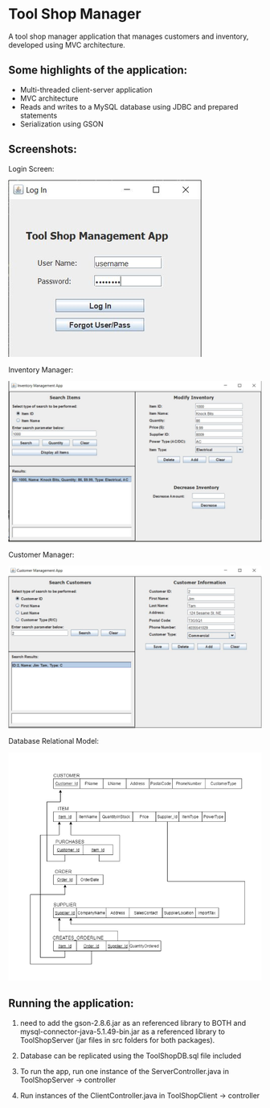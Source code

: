 # Tool Shop Manager
A tool shop manager application that manages customers and inventory, developed using MVC architecture. 

## Some highlights of the application:

- Multi-threaded client-server application
- MVC architecture
- Reads and writes to a MySQL database using JDBC and prepared statements
- Serialization using GSON

## Screenshots:

Login Screen:

![Example screenshot](LogIn.JPG)

Inventory Manager:

![Example screenshot](ToolShopGUI.JPG)

Customer Manager:

![Example screenshot](CustomerMgmt.JPG)

Database Relational Model:

![Example screenshot](ToolShopRelationalModel.jpg)

## Running the application:

1) need to add the gson-2.8.6.jar as an referenced library to BOTH and mysql-connector-java-5.1.49-bin.jar as a referenced library to ToolShopServer 
	(jar files in src folders for both packages).

2) Database can be replicated using the ToolShopDB.sql file included

3) To run the app, run one instance of the ServerController.java in ToolShopServer -> controller

4) Run instances of the ClientController.java in ToolShopClient -> controller

